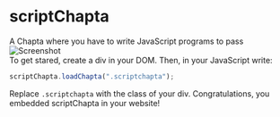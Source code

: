 # scriptChapta
A Chapta where you have to write JavaScript programs to pass
![Screenshot](https://raw.githubusercontent.com/ProgramistaZpolski/scriptChapta/master/scc.png)<br>
To get stared, create a div in your DOM. Then, in your JavaScript write:
```js
scriptChapta.loadChapta(".scriptchapta");
```
Replace ``.scriptchapta`` with the class of your div.
Congratulations, you embedded scriptChapta in your website!
